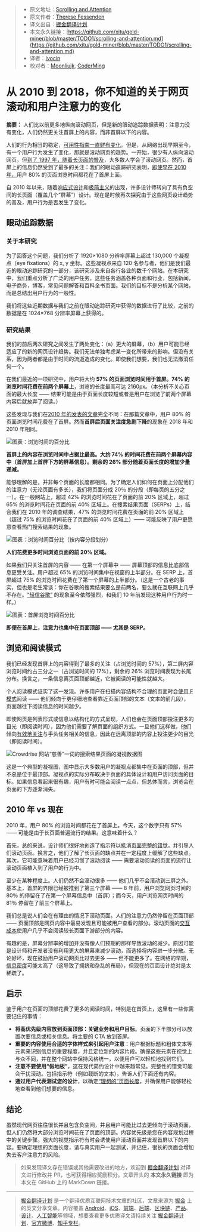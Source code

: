 > * 原文地址：[Scrolling and Attention](https://www.nngroup.com/articles/scrolling-and-attention/)
> * 原文作者：[Therese Fessenden](https://www.nngroup.com/articles/author/therese-fessenden/)
> * 译文出自：[掘金翻译计划](https://github.com/xitu/gold-miner)
> * 本文永久链接：[https://github.com/xitu/gold-miner/blob/master/TODO1/scrolling-and-attention.md](https://github.com/xitu/gold-miner/blob/master/TODO1/scrolling-and-attention.md)
> * 译者：[Ivocin](https://github.com/Ivocin)
> * 校对者：[Moonliujk](https://github.com/Moonliujk), [CoderMing](https://github.com/CoderMing)

# 从 2010 到 2018，你不知道的关于网页滚动和用户注意力的变化

**摘要：** 人们比以前更多地纵向滚动网页，但是新的眼动追踪数据表明：注意力没有变化，人们仍然更关注首屏上的内容，而非首屏以下的内容。

人们的行为相当的稳定，[可用性指南一直鲜有变化](https://www.nngroup.com/articles/usability-guidelines-change/)。但是，从网络出现早期至今，有一个用户行为发生了变化，那就是滚动网页的趋势。一开始，很少有人纵向滚动网页，但[到了 1997 年，随着长页面的普及](https://www.nngroup.com/articles/changes-in-web-usability-since-1994/)，大多数人学会了滚动网页。然而，首屏上的信息仍然受到了最多的关注：我们的眼动追踪研究表明，[即使早在 2010 年，](https://www.nngroup.com/articles/scrolling-and-attention-original-research/)用户 80% 的页面浏览时间都花在了首屏上面。

自 2010 年以来，随着[响应式设计](https://www.nngroup.com/articles/responsive-web-design-definition/)和[极简主义](https://www.nngroup.com/articles/characteristics-minimalism/)的出现，许多设计师转向了具有负空间的长页面（覆盖几个“屏幕”）设计。现在是时候再次探究由于这些网页设计趋势的普及，用户行为是否发生了变化。

## 眼动追踪数据

### 关于本研究

为了回答这个问题，我们分析了 1920×1080 分辨率屏幕上超过 130,000 个凝视点（eye fixations）的 x, y 坐标。这些凝视点来自 120 名参与者，他们是我们最近的眼动追踪研究的一部分，该研究涉及来自各行各业的数千个网站。在本研究中，我们重点分析了广泛的用户任务，这些任务涵盖各种页面和行业，包括新闻，电子商务，博客，常见问题解答和百科全书页面。我们的目标不是分析某个网站，而是总结出用户行为的一般性。

我们将这些近期数据与我们之前在眼动追踪研究中获得的数据进行了比较，之前的数据是在 1024×768 分辨率屏幕上获得的。

### 研究结果

我们的前后两次研究之间发生了两处变化：（a）更大的屏幕，（b）用户可能已经适应了的新的网页设计趋势。我们无法单独考虑某一变化所带来的影响。但没有关系，因为两者都是由于时间的流逝造成的变化。即使我们想要，我们也无法撤消任何一个。

在我们最近的一项研究中，用户将大约 **57% 的页面浏览时间用于首屏。74% 的浏览时间花费在前两个屏幕上**，浏览的长度最高可达 2160px。（本分析不关心页面的最大长度 —— 结果可能是由于页面长度较短或者是用户在浏览了前两个屏幕内容后就放弃了阅读。）

这些发现与我们在[2010 年的发表的文章](http://www.nngroup.com/articles/scrolling-and-attention-original-research/)完全不同：在那篇文章中，用户 80% 的页面浏览时间花费在了首屏。然而**首屏后页面关注度急剧下降**的现象在 2018 年和 2010 年相同。

![图表：浏览时间的百分比](https://media.nngroup.com/media/editor/2018/04/04/percentageviewingtimeverticalattention.png)

**首屏上的内容在浏览时间中占据比最高。大约 74% 的时间花费在前两个屏幕内容中（首屏加上首屏下方的屏幕信息）。剩余的 26% 部分随着页面长度的增加少量递减。**

能够理解的是，并非每个页面的长度都相同。为了确定人们如何在页面上分配他们的注意力（无论页面有多长），我们将页面分成 20％ 的分段（即每页的五分之一）。在一般网站上，超过 42% 的浏览时间花在了页面的前 20% 区域上，超过 65% 的浏览时间花在页面的前 40% 区域上。在搜索结果页面（SERPs）上，结合我们在 2010 年的调查结果，47% 的浏览时间花费在页面的前 20% 区域上（超过 75% 的浏览时间花在了页面的前 40% 区域上）—— 可能反映了用户更愿意查看热门搜索结果的现象。

![图表：浏览时间百分比（按内容分段划分）](https://media.nngroup.com/media/editor/2018/04/04/percentageviewingtimesegmentsvertical-graph.png)

**人们花费更多时间浏览页面的前 20% 区域。**

如果我们只关注首屏的内容 —— 在第一个屏幕中 —— 屏幕顶部的信息比底部信息更受关注。用户超过 65% 的浏览时间集中在视窗的上半部分。在 SERP 上，首屏超过 75% 的浏览时间花费在了第一个屏幕的上半部分。（这是一个古老的事实，但也是老生常谈：你在谷歌的搜索结果要么是前两名，要么就在互联网上几乎不存在。[“轻信谷歌”](https://www.nngroup.com/articles/user-skills-improving-only-slightly/) 的现象至今依然强烈，和我们 10 年前发现这种用户行为时一样。）

![图表：首屏浏览时间百分比](https://media.nngroup.com/media/editor/2018/04/04/percentageviewingtimeabovefoldvertical-graph.png)

**即便在首屏上，注意力也集中在页面顶部 —— 尤其是 SERP。**

## 浏览和阅读模式

我们已经发现首屏上的内容得到了最多的关注（占浏览时间的 57%），第二屏内容浏览时间约占三分之一（占浏览时间的 17%），剩余的 26% 浏览时间表现为长尾分布。换言之，一条信息离页面顶部越近，它被阅读的可能性就越大。

个人阅读模式证实了这一发现。许多用户在扫描内容结构不合理的页面时会[使用 F 模式](https://www.nngroup.com/videos/f-pattern-reading-digital-content/)阅读 —— 他们倾向于更仔细地查看靠近页面顶部的文本（文本的前几段），页面越往下阅读信息的时间越少。

即使网页是列表形式或信息以结构化的方式呈现，人们也会在页面顶部投注更多的目光（即阅读时间），因为他们需要了解页面的组织方式。一旦他们这样做，他们倾向[有效地关注](https://www.nngroup.com/articles/eyetracking-tasks-efficient-scanning/)与手头任务相关的信息，因此在远离顶部的内容上投注更少的目光（即阅读时间）。

![Crowdrise 网站“慈善”一词的搜索结果页面的凝视数据图](https://media.nngroup.com/media/editor/2018/04/04/charities-gazeplot.png)

这是一个典型的凝视图，图中显示大多数用户的凝视点都集中在页面的顶部，但并不总是位于最顶部。凝视点的实际分布取决于页面的具体设计和用户访问页面的目标。如果信息看起来很有趣，用户有时可能会阅读一点点，但总体而言，浏览会在页面的下方逐渐消失。

## 2010 年 vs 现在

2010 年，用户 80% 的浏览时间都花在了首屏上。今天，这个数字只有 57% —— 可能是由于长页面普遍流行的结果。这意味着什么？

首先，总的来说，设计师们很好地创造了指示符以抵消[页面完整的错觉](https://www.nngroup.com/articles/illusion-of-completeness/)，并引导人们滚动页面。换言之，他们了解了长页面的缺点并在一定程度上缓解了这些缺点。其次，它可能意味着用户已经习惯了滚动阅读 —— 需要滚动阅读的页面的流行让滚动页面植入到了用户的行为中。

至少在某种程度上。人们仍然不会滚动很多 —— 他们几乎不会滚动到三屏之外。基本上，首屏的界限已经被推到了第三个屏幕 —— 8 年前，用户浏览网页时间的 80％ 的停留在了在第一个屏幕信息中（首屏）；而今天，用户浏览网页时间的 81％ 停留在了前三个屏幕上。

我们总是说人们会在有理由的情况下滚动页面。人们的注意力仍然停留在页面顶部 —— 页面顶部是网页内容中最易发现且可能被用户查看的部分。滚动页面的[交互成本](https://www.nngroup.com/articles/interaction-cost-definition/)使用户几乎不会阅读较长页面下游部分的内容。

有趣的是，屏幕分辨率的增加并没有像人们预期的那样导致滚动的减少。原因可能是设计师和开发者没有利用更大的屏幕来减少滚动，而选择将内容进一步分散。无论好坏，现在鼓励用户滚动网页比过去更多 —— 但不能更多了。在网络的早期，[信息密度](https://www.nngroup.com/articles/utilize-available-screen-space/)可能太高了（这导致了拥挤和杂乱的布局），但现在的页面设计绝对是太稀疏了。

## 启示

鉴于用户在页面的顶部花费了更多的阅读时间，特别是在首页上，这里有一些你需要记住的事情：

*  **将高优先级内容放到页面顶部：关键业务和用户目标**。页面的下半部分可以放置次要信息或相关信息。将主要的 CTA 放到首屏。
*  **重要的内容使用合适的字体样式来引起用户注意**：用户根据标题和粗体文本等元素来识别信息的重要程度，并且定位新的内容片段。确保这些元素在视觉上与众不同，并在整个网站中保持风格统一，以便用户可以轻松地找到它们。
*  **注意不要使用“假地板”**，这在现代简约设计中越来越常见。完整性的错觉可能会干扰滚动。包括指示符（例如截断的文本），告诉人们下面还有内容。
*  **通过用户代表测试您的设计**，以确定[“理想的”页面长度](https://www.nngroup.com/articles/infinite-scrolling/)，并确保用户能够轻松地查看到他们想要的信息。

## 结论

虽然现代网页往往很长并且包含负空间，并且用户可能比过去更倾向于滚动页面，但人们仍然将大部分浏览时间花在了页面的顶部。内容优先级是您在内容规划过程中的关键步骤。强大的视觉指示符有时会诱使用户滚动页面并发现首屏以下的内容。要确定理想的页面长度，请与真实用户一起测试，并记住，很长的页面会增加失去客户注意力的风险。

> 如果发现译文存在错误或其他需要改进的地方，欢迎到 [掘金翻译计划](https://github.com/xitu/gold-miner) 对译文进行修改并 PR，也可获得相应奖励积分。文章开头的 **本文永久链接** 即为本文在 GitHub 上的 MarkDown 链接。


---

> [掘金翻译计划](https://github.com/xitu/gold-miner) 是一个翻译优质互联网技术文章的社区，文章来源为 [掘金](https://juejin.im) 上的英文分享文章。内容覆盖 [Android](https://github.com/xitu/gold-miner#android)、[iOS](https://github.com/xitu/gold-miner#ios)、[前端](https://github.com/xitu/gold-miner#前端)、[后端](https://github.com/xitu/gold-miner#后端)、[区块链](https://github.com/xitu/gold-miner#区块链)、[产品](https://github.com/xitu/gold-miner#产品)、[设计](https://github.com/xitu/gold-miner#设计)、[人工智能](https://github.com/xitu/gold-miner#人工智能)等领域，想要查看更多优质译文请持续关注 [掘金翻译计划](https://github.com/xitu/gold-miner)、[官方微博](http://weibo.com/juejinfanyi)、[知乎专栏](https://zhuanlan.zhihu.com/juejinfanyi)。
